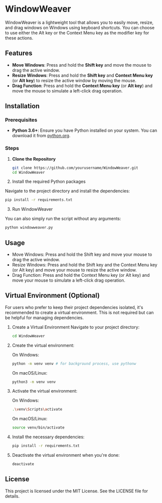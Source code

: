 # WindowWeaver

WindowWeaver is a lightweight tool that allows you to easily move, resize, and drag windows on Windows using keyboard shortcuts. You can choose to use either the Alt key or the Context Menu key as the modifier key for these actions.

## Features

- **Move Windows**: Press and hold the **Shift key** and move the mouse to drag the active window.
- **Resize Windows**: Press and hold the **Shift key** and **Context Menu key** (or **Alt key**) to resize the active window by moving the mouse.
- **Drag Function**: Press and hold the **Context Menu key** (or **Alt key**) and move the mouse to simulate a left-click drag operation.

## Installation

### Prerequisites

- **Python 3.6+**: Ensure you have Python installed on your system. You can download it from [python.org](https://www.python.org/downloads/).

### Steps

1. **Clone the Repository**

   ```bash
   git clone https://github.com/yourusername/WindowWeaver.git
   cd WindowWeaver
   ```

2. Install the required Python packages

Navigate to the project directory and install the dependencies:

   ```bash
   pip install -r requirements.txt
   ```

3. Run WindowWeaver

You can also simply run the script without any arguments:

   ```bash
   python windowweaver.py
   ```

## Usage
* Move Windows: Press and hold the Shift key and move your mouse to drag the active window.
* Resize Windows: Press and hold the Shift key and the Context Menu key (or Alt key) and move your mouse to resize the active window.
* Drag Function: Press and hold the Context Menu key (or Alt key) and move your mouse to simulate a left-click drag operation.

## Virtual Environment (Optional)
For users who prefer to keep their project dependencies isolated, it's recommended to create a virtual environment. This is not required but can be helpful for managing dependencies.

1. Create a Virtual Environment
Navigate to your project directory:

   ```bash
   cd WindowWeaver
   ```

2. Create the virtual environment:

   On Windows:

   ```bash
   python -m venv venv # for background process, use pythonw
   ```

   On macOS/Linux:

   ```bash
   python3 -m venv venv
   ```

3. Activate the virtual environment:

   On Windows:
   ```bash
   .\venv\Scripts\activate
   ```

   On macOS/Linux:

   ```bash
   source venv/bin/activate
   ```

4. Install the necessary dependencies:

   ```bash
   pip install -r requirements.txt
   ```

5. Deactivate the virtual environment when you're done:

   ```bash
   deactivate
   ```

## License

This project is licensed under the MIT License. See the LICENSE file for details.
